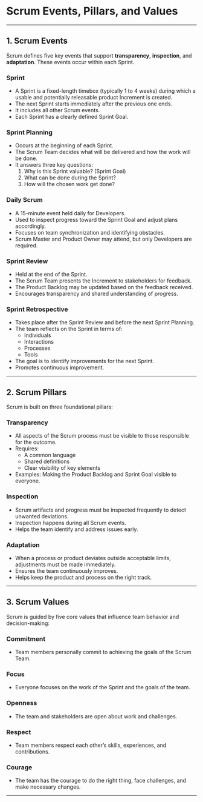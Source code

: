 # Scrum Events, Pillars, and Values

---

## 1. Scrum Events

Scrum defines five key events that support **transparency**, **inspection**, and **adaptation**. These events occur within each Sprint.

### Sprint
- A Sprint is a fixed-length timebox (typically 1 to 4 weeks) during which a usable and potentially releasable product Increment is created.
- The next Sprint starts immediately after the previous one ends.
- It includes all other Scrum events.
- Each Sprint has a clearly defined Sprint Goal.

### Sprint Planning
- Occurs at the beginning of each Sprint.
- The Scrum Team decides what will be delivered and how the work will be done.
- It answers three key questions:
  1. Why is this Sprint valuable? (Sprint Goal)
  2. What can be done during the Sprint?
  3. How will the chosen work get done?

### Daily Scrum
- A 15-minute event held daily for Developers.
- Used to inspect progress toward the Sprint Goal and adjust plans accordingly.
- Focuses on team synchronization and identifying obstacles.
- Scrum Master and Product Owner may attend, but only Developers are required.

### Sprint Review
- Held at the end of the Sprint.
- The Scrum Team presents the Increment to stakeholders for feedback.
- The Product Backlog may be updated based on the feedback received.
- Encourages transparency and shared understanding of progress.

### Sprint Retrospective
- Takes place after the Sprint Review and before the next Sprint Planning.
- The team reflects on the Sprint in terms of:
  - Individuals
  - Interactions
  - Processes
  - Tools
- The goal is to identify improvements for the next Sprint.
- Promotes continuous improvement.

---

## 2. Scrum Pillars

Scrum is built on three foundational pillars:

### Transparency
- All aspects of the Scrum process must be visible to those responsible for the outcome.
- Requires:
  - A common language
  - Shared definitions
  - Clear visibility of key elements
- Examples: Making the Product Backlog and Sprint Goal visible to everyone.

### Inspection
- Scrum artifacts and progress must be inspected frequently to detect unwanted deviations.
- Inspection happens during all Scrum events.
- Helps the team identify and address issues early.

### Adaptation
- When a process or product deviates outside acceptable limits, adjustments must be made immediately.
- Ensures the team continuously improves.
- Helps keep the product and process on the right track.

---

## 3. Scrum Values

Scrum is guided by five core values that influence team behavior and decision-making:

### Commitment
- Team members personally commit to achieving the goals of the Scrum Team.

### Focus
- Everyone focuses on the work of the Sprint and the goals of the team.

### Openness
- The team and stakeholders are open about work and challenges.

### Respect
- Team members respect each other’s skills, experiences, and contributions.

### Courage
- The team has the courage to do the right thing, face challenges, and make necessary changes.

---
